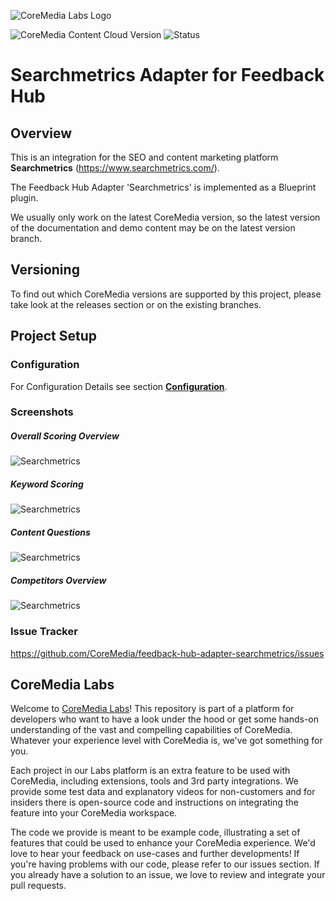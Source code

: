 ![CoreMedia Labs Logo](https://documentation.coremedia.com/badges/banner_coremedia_labs_wide.png "CoreMedia Labs Logo")

![CoreMedia Content Cloud Version](https://img.shields.io/static/v1?message=2107&label=CoreMedia%20Content%20Cloud&style=for-the-badge&labelColor=666666&color=672779 
"This badge shows the CoreMedia version this project is compatible with. 
Please read the versioning section of the project to see what other CoreMedia versions are supported and how to find them."
)
![Status](https://img.shields.io/static/v1?message=active&label=Status&style=for-the-badge&labelColor=666666&color=2FAC66 
"The status badge describes if the project is maintained. Possible values are active and inactive. 
If a project is inactive it means that the development has been discontinued and won't support future CoreMedia versions."
)


# Searchmetrics Adapter for Feedback Hub 

## Overview 

This is an integration for the SEO and content marketing platform __Searchmetrics__ (https://www.searchmetrics.com/).

The Feedback Hub Adapter 'Searchmetrics' is implemented as a Blueprint plugin.

We usually only work on the latest CoreMedia version, so the latest version of the documentation and demo content 
may be on the latest version branch.

## Versioning

To find out which CoreMedia versions are supported by this project, 
please take look at the releases section or on the existing branches.

## Project Setup

### Configuration

For Configuration Details see section **[Configuration](Configuration.md)**.

### Screenshots

##### Overall Scoring Overview
![Searchmetrics](documentation/searchmetrics.png "Searchmetrics Scoring")

##### Keyword Scoring 
![Searchmetrics](documentation/searchmetrics_keys.png "Searchmetrics Scoring")

##### Content Questions
![Searchmetrics](documentation/searchmetrics_scores.png "Searchmetrics Scoring")

##### Competitors Overview
![Searchmetrics](documentation/searchmetrics_comp.png "Searchmetrics Scoring")

### Issue Tracker

https://github.com/CoreMedia/feedback-hub-adapter-searchmetrics/issues

## CoreMedia Labs

Welcome to [CoreMedia Labs](https://blog.coremedia.com/labs/)! This repository
is part of a platform for developers who want to have a look under the hood or
get some hands-on understanding of the vast and compelling capabilities of
CoreMedia. Whatever your experience level with CoreMedia is, we've got something
for you.

Each project in our Labs platform is an extra feature to be used with CoreMedia,
including extensions, tools and 3rd party integrations. We provide some test
data and explanatory videos for non-customers and for insiders there is
open-source code and instructions on integrating the feature into your
CoreMedia workspace. 

The code we provide is meant to be example code, illustrating a set of features
that could be used to enhance your CoreMedia experience. We'd love to hear your
feedback on use-cases and further developments! If you're having problems with
our code, please refer to our issues section. If you already have a solution to 
an issue, we love to review and integrate your pull requests. 
